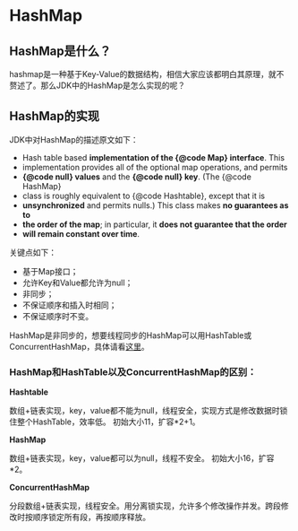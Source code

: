 # HashMap

## HashMap是什么？

hashmap是一种基于Key-Value的数据结构，相信大家应该都明白其原理，就不赘述了。那么JDK中的HashMap是怎么实现的呢？

## HashMap的实现
JDK中对HashMap的描述原文如下：

 * Hash table based **implementation of the {@code Map} interface**.  This
 * implementation provides all of the optional map operations, and permits
 * **{@code null} values** and the **{@code null} key**.  (The {@code HashMap}
 * class is roughly equivalent to {@code Hashtable}, except that it is
 * **unsynchronized** and permits nulls.)  This class makes **no guarantees as to**
 * **the order of the map**; in particular, it **does not guarantee that the order**
 * **will remain constant over time**.
 
 关键点如下：
 + 基于Map接口；
 + 允许Key和Value都允许为null；
 + 非同步；
 + 不保证顺序和插入时相同；
 + 不保证顺序时不变。
 
 HashMap是非同步的，想要线程同步的HashMap可以用HashTable或ConcurrentHashMap，具体请看[这里](https://github.com/jy1314/Android-Knowledge/blob/master/Java%E5%B9%B6%E5%8F%91%E9%9B%86%E5%90%88%E7%B1%BB/ConcurrentHashMap.md)。
 
 ### HashMap和HashTable以及ConcurrentHashMap的区别：

**Hashtable**

数组+链表实现，key，value都不能为null，线程安全，实现方式是修改数据时锁住整个HashTable，效率低。
初始大小11，扩容*2+1。

**HashMap**

数组+链表实现，key，value都可以为null，线程不安全。
初始大小16，扩容*2。

**ConcurrentHashMap**

分段数组+链表实现，线程安全。用分离锁实现，允许多个修改操作并发。跨段修改时按顺序锁定所有段，再按顺序释放。






